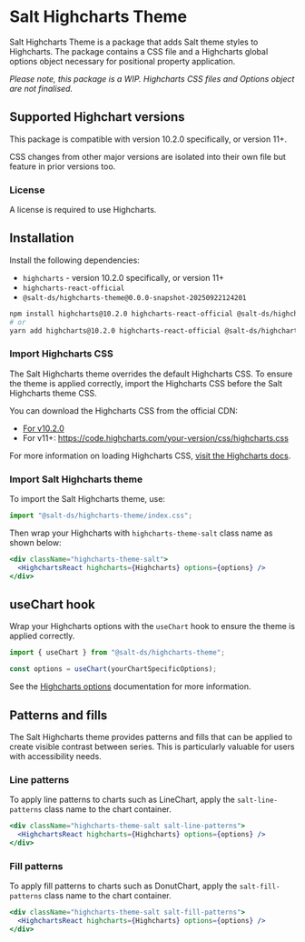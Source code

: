 # Salt Highcharts Theme

Salt Highcharts Theme is a package that adds Salt theme styles to Highcharts. The package contains a CSS file and a Highcharts global options object necessary for positional property application.

_Please note, this package is a WIP. Highcharts CSS files and Options object are not finalised._

## Supported Highchart versions

This package is compatible with version 10.2.0 specifically, or version 11+.

CSS changes from other major versions are isolated into their own file but feature in prior versions too.

### License

A license is required to use Highcharts.

## Installation

Install the following dependencies:

- `highcharts` - version 10.2.0 specifically, or version 11+
- `highcharts-react-official`
- `@salt-ds/highcharts-theme@0.0.0-snapshot-20250922124201`

```bash
npm install highcharts@10.2.0 highcharts-react-official @salt-ds/highcharts-theme@0.0.0-snapshot-20250922124201
# or
yarn add highcharts@10.2.0 highcharts-react-official @salt-ds/highcharts-theme@0.0.0-snapshot-20250922124201
```

### Import Highcharts CSS

The Salt Highcharts theme overrides the default Highcharts CSS. To ensure the theme is applied correctly, import the Highcharts CSS before the Salt Highcharts theme CSS.

You can download the Highcharts CSS from the official CDN:

- [For v10.2.0](https://code.highcharts.com/10.2.0/css/highcharts.css)
- For v11+: https://code.highcharts.com/your-version/css/highcharts.css

For more information on loading Highcharts CSS, [visit the Highcharts docs](https://www.highcharts.com/docs/chart-design-and-style/style-by-css).

### Import Salt Highcharts theme

To import the Salt Highcharts theme, use:

```js
import "@salt-ds/highcharts-theme/index.css";
```

Then wrap your Highcharts with `highcharts-theme-salt` class name as shown below:

```jsx
<div className="highcharts-theme-salt">
  <HighchartsReact highcharts={Highcharts} options={options} />
</div>
```

## useChart hook

Wrap your Highcharts options with the `useChart` hook to ensure the theme is applied correctly.

```jsx
import { useChart } from "@salt-ds/highcharts-theme";

const options = useChart(yourChartSpecificOptions);
```

See the [Highcharts options](https://www.highcharts.com/docs/getting-started/how-to-set-options) documentation for more information.

## Patterns and fills

The Salt Highcharts theme provides patterns and fills that can be applied to create visible contrast between series. This is particularly valuable for users with accessibility needs.

### Line patterns

To apply line patterns to charts such as LineChart, apply the `salt-line-patterns` class name to the chart container.

```jsx
<div className="highcharts-theme-salt salt-line-patterns">
  <HighchartsReact highcharts={Highcharts} options={options} />
</div>
```

### Fill patterns

To apply fill patterns to charts such as DonutChart, apply the `salt-fill-patterns` class name to the chart container.

```jsx
<div className="highcharts-theme-salt salt-fill-patterns">
  <HighchartsReact highcharts={Highcharts} options={options} />
</div>
```
